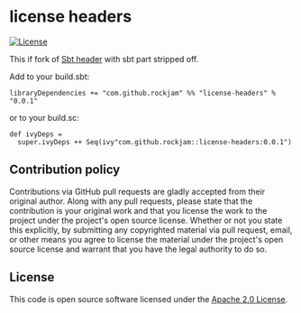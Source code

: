 # license headers #
[![License](http://img.shields.io/:license-apache-blue.svg)](http://www.apache.org/licenses/LICENSE-2.0.html)

This if fork of [Sbt header](https://github.com/sbt/sbt-header) with sbt part stripped off.

Add to your build.sbt:
```
libraryDependencies += "com.github.rockjam" %% "license-headers" % "0.0.1"
```

or to your build.sc:
```
def ivyDeps = 
  super.ivyDeps ++ Seq(ivy"com.github.rockjam::license-headers:0.0.1")
```

## Contribution policy ##

Contributions via GitHub pull requests are gladly accepted from their original author. Along with any pull requests, please state that the contribution is your original work and that you license the work to the project under the project's open source license. Whether or not you state this explicitly, by submitting any copyrighted material via pull request, email, or other means you agree to license the material under the project's open source license and warrant that you have the legal authority to do so.

## License ##

This code is open source software licensed under the [Apache 2.0 License](http://www.apache.org/licenses/LICENSE-2.0.html).
